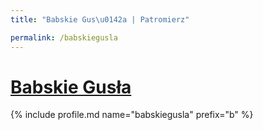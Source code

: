 ```yaml
---
title: "Babskie Gus\u0142a | Patromierz"

permalink: /babskiegusla
---
```


# [Babskie Gusła](https://patronite.pl/babskiegusla)

{% include profile.md name="babskiegusla" prefix="b" %}
